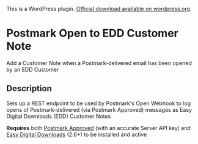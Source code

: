 This is a WordPress plugin. [Official download available on wordpress.org](http://wordpress.org/extend/plugins/postmark-open-to-edd-customer-note/).

# Postmark Open to EDD Customer Note

Add a Customer Note when a Postmark-delivered email has been opened by an EDD Customer

## Description

Sets up a REST endpoint to be used by Postmark's Open Webhook to log opens of Postmark-delivered (via Postmark Approved) messages as Easy Digital Downloads (EDD) Customer Notes

**Requires** both [Postmark Approved](https://wordpress.org/plugins/postmark-approved-wordpress-plugin/) (with an accurate Server API key) and [Easy Digital Downloads](https://wordpress.org/plugins/easy-digital-downloads/) (2.6+) to be installed and active

